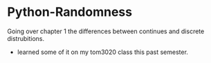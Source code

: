 # Python-Randomness

Going over chapter 1 the differences between continues and discrete distrubitions.
* learned some of it on my tom3020 class this past semester.
